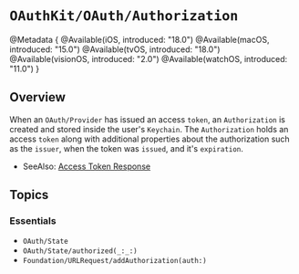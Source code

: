 # ``OAuthKit/OAuth/Authorization``

@Metadata {
    @Available(iOS, introduced: "18.0")
    @Available(macOS, introduced: "15.0")
    @Available(tvOS, introduced: "18.0")
    @Available(visionOS, introduced: "2.0")
    @Available(watchOS, introduced: "11.0")
}

## Overview
When an ``OAuth/Provider`` has issued an access ``token``, an `Authorization` is created and stored inside the user's `Keychain`. The `Authorization` holds an access ``token`` along with additional properties about the authorization such as the ``issuer``, when the token was ``issued``, and it's ``expiration``.

- SeeAlso:
[Access Token Response](https://www.oauth.com/oauth2-servers/access-tokens/access-token-response/)

## Topics

### Essentials

- ``OAuth/State``
- ``OAuth/State/authorized(_:_:)``
- ``Foundation/URLRequest/addAuthorization(auth:)``
